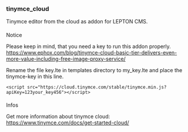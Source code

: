 ### tinymce_cloud

Tinymce editor from the cloud as addon for LEPTON CMS.


####
Notice

Please keep in mind, that you need a key to run this addon properly. <br />
https://www.ephox.com/blog/tinymce-cloud-basic-tier-delivers-even-more-value-including-free-image-proxy-service/

Rename the file key.lte in templates directory to my_key.lte and place the tinymce-key in this line.

```
<script src="https://cloud.tinymce.com/stable/tinymce.min.js?apiKey=123your_key456"></script>

```


####
Infos

Get more information about tinymce cloud:<br />
https://www.tinymce.com/docs/get-started-cloud/





